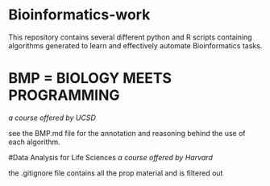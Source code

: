 # Bioinformatics-work

This repository contains several different python and R scripts containing algorithms generated to learn and effectively automate Bioinformatics tasks.

# BMP = BIOLOGY MEETS PROGRAMMING
_a course offered by UCSD_ 

see the BMP.md file for the annotation and reasoning behind the use of each algorithm.

#Data Analysis for Life Sciences
_a course offered by Harvard_

the .gitignore file contains all the prop material and is filtered out
